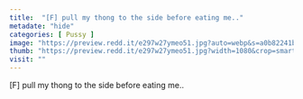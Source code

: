 ```yaml
---
title:  "[F] pull my thong to the side before eating me.."
metadate: "hide"
categories: [ Pussy ]
image: "https://preview.redd.it/e297w27ymeo51.jpg?auto=webp&s=a0b82241b68252e0a2e9e1572c3fa2c1db4c6a0f"
thumb: "https://preview.redd.it/e297w27ymeo51.jpg?width=1080&crop=smart&auto=webp&s=49cc053e36cba01e76648c701ab8c0d0e826fc1f"
visit: ""
---
```

[F] pull my thong to the side before eating me..
